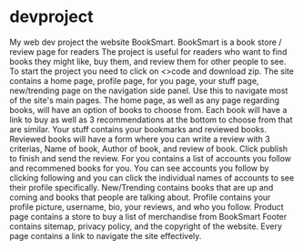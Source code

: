 # devproject
My web dev project the website BookSmart. 
BookSmart is a book store / review page for readers 
The project is useful for readers who want to find books they might like, buy them, and review them for other people to see.
To start the project you need to click on <>code and download zip. 
The site contains a home page, profile page, for you page, your stuff page, new/trending page on the navigation side panel. Use this to navigate most of the site's main pages.
The home page, as well as any page regarding books, will have an option of books to choose from. Each book will have a link to buy as well as 3 recommendations at the bottom to choose from that are similar. 
Your stuff contains your bookmarks and reviewed books. Reviewed books will have a form where you can write a review with 3 criterias, Name of book, Author of book, and review of book. Click publish to finish and send the review. 
For you contains a list of accounts you follow and recommened books for you. You can see accounts you follow by clicking following and you can click the individual names of accounts to see their profile specifically. 
New/Trending contains books that are up and coming and books that people are talking about. 
Profile contains your profile picture, username, bio, your reviews, and who you follow. 
Product page contains a store to buy a list of merchandise from BookSmart
Footer contains sitemap, privacy policy, and the copyright of the website. 
Every page contains a link to navigate the site effectively. 
